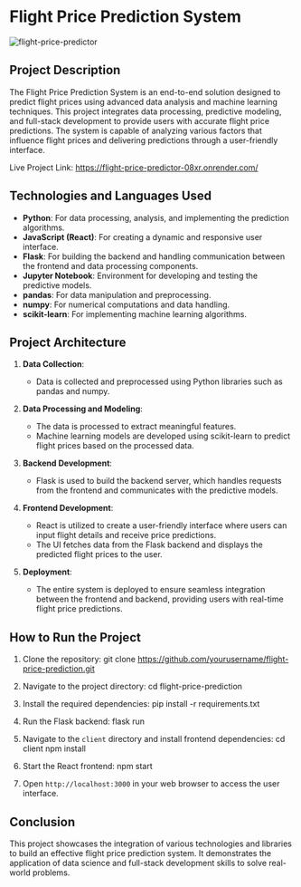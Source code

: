 # Flight Price Prediction System
![flight-price-predictor](https://github.com/Parth-05/Flight-Price-Prediction/assets/102514687/ba632602-84af-4260-ab8d-6bc013373d79)


## Project Description

The Flight Price Prediction System is an end-to-end solution designed to predict flight prices using advanced data analysis and machine learning techniques. This project integrates data processing, predictive modeling, and full-stack development to provide users with accurate flight price predictions. The system is capable of analyzing various factors that influence flight prices and delivering predictions through a user-friendly interface.

Live Project Link: https://flight-price-predictor-08xr.onrender.com/

## Technologies and Languages Used

- **Python**: For data processing, analysis, and implementing the prediction algorithms.
- **JavaScript (React)**: For creating a dynamic and responsive user interface.
- **Flask**: For building the backend and handling communication between the frontend and data processing components.
- **Jupyter Notebook**: Environment for developing and testing the predictive models.
- **pandas**: For data manipulation and preprocessing.
- **numpy**: For numerical computations and data handling.
- **scikit-learn**: For implementing machine learning algorithms.

## Project Architecture

1. **Data Collection**:
    - Data is collected and preprocessed using Python libraries such as pandas and numpy.
    
2. **Data Processing and Modeling**:
    - The data is processed to extract meaningful features.
    - Machine learning models are developed using scikit-learn to predict flight prices based on the processed data.
    
3. **Backend Development**:
    - Flask is used to build the backend server, which handles requests from the frontend and communicates with the predictive models.
    
4. **Frontend Development**:
    - React is utilized to create a user-friendly interface where users can input flight details and receive price predictions.
    - The UI fetches data from the Flask backend and displays the predicted flight prices to the user.
    
5. **Deployment**:
    - The entire system is deployed to ensure seamless integration between the frontend and backend, providing users with real-time flight price predictions.

## How to Run the Project

1. Clone the repository:
    git clone https://github.com/yourusername/flight-price-prediction.git
    
2. Navigate to the project directory:
    cd flight-price-prediction
    
3. Install the required dependencies:
    pip install -r requirements.txt
    
4. Run the Flask backend:
    flask run
    
5. Navigate to the `client` directory and install frontend dependencies:
    cd client
    npm install
    
6. Start the React frontend:
    npm start
    
7. Open `http://localhost:3000` in your web browser to access the user interface.

## Conclusion

This project showcases the integration of various technologies and libraries to build an effective flight price prediction system. It demonstrates the application of data science and full-stack development skills to solve real-world problems.

